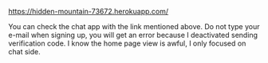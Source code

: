 https://hidden-mountain-73672.herokuapp.com/

You can check the chat app with the link mentioned above. Do not type your e-mail when signing up, you will get an error because I deactivated sending verification code.
I know the home page view is awful, I only focused on chat side.
